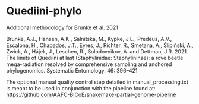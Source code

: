 # Quediini-phylo
Additional methodology for Brunke et al. 2021

Brunke, A.J., Hansen, A.K., Salnitska, M., Kypke, J.L., Predeus, A.V., Escalona, H., Chapados, J.T., Eyres, J., Richter, R., Smetana, A., Ślipiński, A., Zwick, A., Hájek, J., Leschen, R., Solodovnikov, A. and Dettman, J.R. 2021. The limits of Quediini at last (Staphylinidae: Staphylininae): a rove beetle mega-radiation resolved by comprehensive sampling and anchored phylogenomics. Systematic Entomology. 46: 396–421


The optional manual quality control step detailed in manual_processing.txt is meant to be used in conjunction with the pipeline found at: https://github.com/AAFC-BICoE/snakemake-partial-genome-pipeline

